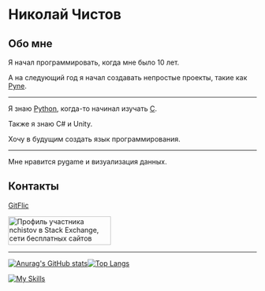 # Николай Чистов

## Обо мне

Я начал программировать, когда мне было 10 лет.

А на следующий год я начал создавать непростые проекты, такие как [Pyne](https://gitflic.ru/project/pyne/pyne).

---

Я знаю [Python](https://www.python.org/), когда-то начинал изучать [C](https://www.cprogramming.com/).

Также я знаю C# и Unity.

Хочу в будущим создать язык программирования.

---

Мне нравится pygame и визуализация данных.

## Контакты

[GitFlic](https://gitflic.ru/user/nchistov)

<a href="https://stackexchange.com/users/25636877"><img src="https://stackexchange.com/users/flair/25636877.png" width="208" height="58" alt="Профиль участника nchistov в Stack Exchange, сети бесплатных сайтов вопросов и ответов, управляемых сообществом" title="Профиль участника nchistov в Stack Exchange, сети бесплатных сайтов вопросов и ответов, управляемых сообществом"></a>

---

[![Anurag's GitHub stats](https://github-readme-stats.vercel.app/api?username=nchistov)](https://github.com/anuraghazra/github-readme-stats)[![Top Langs](https://github-readme-stats.vercel.app/api/top-langs/?username=nchistov&layout=compact)](https://github.com/anuraghazra/github-readme-stats)

[![My Skills](https://skillicons.dev/icons?i=py,go,git,vscode,idea,replit,stackoverflow,github,markdown,blender)](https://skillicons.dev)

